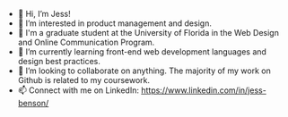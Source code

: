 - 👋 Hi, I’m Jess!
- 👀 I’m interested in product management and design.
- 🐊 I'm a graduate student at the University of Florida in the Web Design and Online Communication Program.
- 🌱 I’m currently learning front-end web development languages and design best practices. 
- 💞️ I’m looking to collaborate on anything. The majority of my work on Github is related to my coursework.
- 📫 Connect with me on LinkedIn: https://www.linkedin.com/in/jess-benson/ 

<!---
jessbens0n/jessbens0n is a ✨ special ✨ repository because its `README.md` (this file) appears on your GitHub profile.
You can click the Preview link to take a look at your changes.
--->
